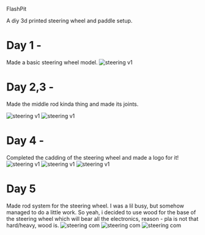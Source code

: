FlashPit

A diy 3d printed steering wheel and paddle setup.


# Day 1 - 
Made a basic steering wheel model.
![steering v1](https://hc-cdn.hel1.your-objectstorage.com/s/v3/e13646c0662973d28895bdcb4cd34937489918e3_screenshot_2025-04-29_at_12.17.41___am.png)

# Day 2,3 - 
Made the middle rod kinda thing and made its joints. 

![steering v1](https://hc-cdn.hel1.your-objectstorage.com/s/v3/168a2237d0dd289ba18ed3deebfaef5ba1373bc2_screenshot_2025-04-29_at_10.42.56___pm.png)
![steering v1](https://hc-cdn.hel1.your-objectstorage.com/s/v3/6915d83101760e254f7d72160301b2df9e740bb1_screenshot_2025-04-29_at_10.42.45___pm.png)

# Day 4 - 
Completed the cadding of the steering wheel and made a logo for it!
<br>
![steering v1](https://hc-cdn.hel1.your-objectstorage.com/s/v3/4586c4cbe92fb2565290c0f55cd18f436b40894e_screenshot_2025-05-03_at_11.29.14___pm__1_.png)
![steering v1](https://hc-cdn.hel1.your-objectstorage.com/s/v3/bdcaddd59bea0f635881cc112b65a657ff887564_screenshot_2025-05-03_at_11.26.46___pm.png)
![steering v1](https://hc-cdn.hel1.your-objectstorage.com/s/v3/a2f27c057b4a908347a7bd489e1af4ea03c4e6e6_screenshot_2025-05-03_at_11.13.19___pm__1_.png)

# Day 5
Made rod system for the steering wheel.
I was a lil busy, but somehow managed to do a little work. So yeah, i decided to use wood for the base of the steering wheel which will bear all the electronics, reason - pla is not that hard/heavy, wood is. 
![steering com](https://hc-cdn.hel1.your-objectstorage.com/s/v3/6aa589e2254cbba159f0250b9fdb8c02d9370aa1_screenshot_2025-05-05_at_12.44.11___am.png) 
![steering com](https://hc-cdn.hel1.your-objectstorage.com/s/v3/cd747a69a4780011bf3ca64dfdc2f4de52a02466_screenshot_2025-05-05_at_12.44.27___am.png) 
![steering com](https://hc-cdn.hel1.your-objectstorage.com/s/v3/2e5a32f9089ec7e8b5843c9da62151469a4dd96f_screenshot_2025-05-05_at_12.45.42___am.png)